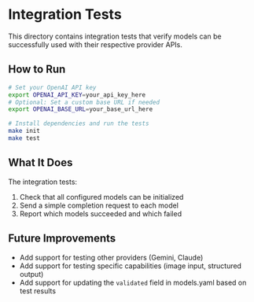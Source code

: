 # Integration Tests

This directory contains integration tests that verify models can be successfully used with their respective provider APIs.

## How to Run

```bash
# Set your OpenAI API key
export OPENAI_API_KEY=your_api_key_here
# Optional: Set a custom base URL if needed
export OPENAI_BASE_URL=your_base_url_here

# Install dependencies and run the tests
make init
make test
```

## What It Does

The integration tests:
1. Check that all configured models can be initialized
2. Send a simple completion request to each model
3. Report which models succeeded and which failed

## Future Improvements

- Add support for testing other providers (Gemini, Claude)
- Add support for testing specific capabilities (image input, structured output)
- Add support for updating the `validated` field in models.yaml based on test results